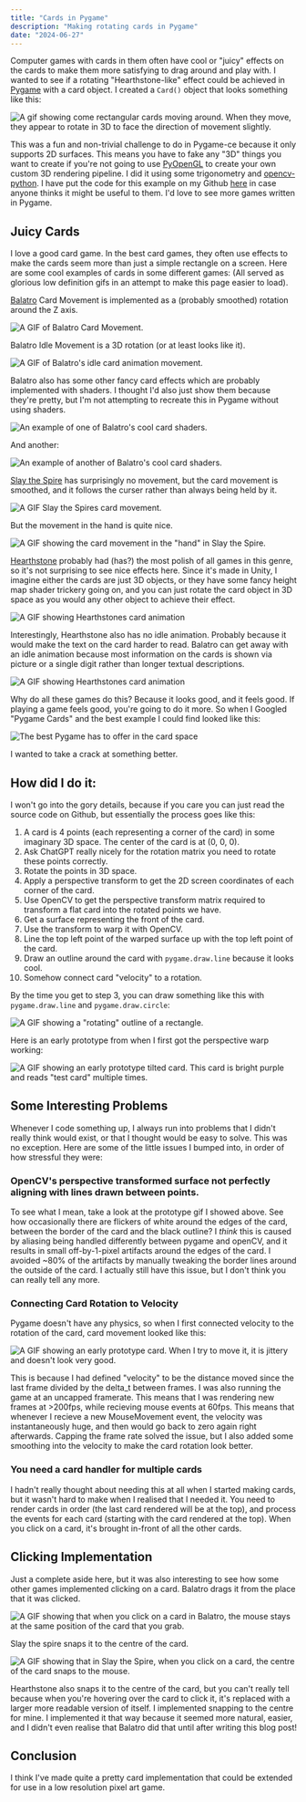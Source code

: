 ```yaml
---
title: "Cards in Pygame"
description: "Making rotating cards in Pygame"
date: "2024-06-27"
---
```


Computer games with cards in them often have cool or "juicy" effects on the cards to make them more satisfying to drag around and play with. I wanted to see if a rotating "Hearthstone-like" effect could be achieved in [Pygame](https://pyga.me/) with a card object. I created a `Card()` object that looks something like this:

![A gif showing come rectangular cards moving around. When they move, they appear to rotate in 3D to face the direction of movement slightly.](/images/blog/pygame-cards/cards.gif)

This was a fun and non-trivial challenge to do in Pygame-ce because it only supports 2D surfaces. This means you have to fake any "3D" things you want to create if you're not going to use [PyOpenGL](https://pyopengl.sourceforge.net/) to create your own custom 3D rendering pipeline. I did it using some trigonometry and [opencv-python](https://pypi.org/project/opencv-python/). I have put the code for this example on my Github [here](https://github.com/JohnScolaro/pygame-examples) in case anyone thinks it might be useful to them. I'd love to see more games written in Pygame.

## Juicy Cards

I love a good card game. In the best card games, they often use effects to make the cards seem more than just a simple rectangle on a screen. Here are some cool examples of cards in some different games: (All served as glorious low definition gifs in an attempt to make this page easier to load).

[Balatro](https://www.playbalatro.com/) Card Movement is implemented as a (probably smoothed) rotation around the Z axis.

![A GIF of Balatro Card Movement.](/images/blog/pygame-cards/balatro_card_jiggle.gif)

Balatro Idle Movement is a 3D rotation (or at least looks like it).

![A GIF of Balatro's idle card animation movement.](/images/blog/pygame-cards/balatro_idle.gif)

Balatro also has some other fancy card effects which are probably implemented with shaders. I thought I'd also just show them because they're pretty, but I'm not attempting to recreate this in Pygame without using shaders.

![An example of one of Balatro's cool card shaders.](/images/blog/pygame-cards/balatro_shader_1_low.gif)

And another:

![An example of another of Balatro's cool card shaders.](/images/blog/pygame-cards/balatro_shader_2_low.gif)

[Slay the Spire](https://en.wikipedia.org/wiki/Slay_the_Spire) has surprisingly no movement, but the card movement is smoothed, and it follows the curser rather than always being held by it.

![A GIF Slay the Spires card movement.](/images/blog/pygame-cards/slay_the_spire_card_jiggle_low.gif)

But the movement in the hand is quite nice.

![A GIF showing the card movement in the "hand" in Slay the Spire.](/images/blog/pygame-cards/slay_the_spire_hand.gif)

[Hearthstone](https://hearthstone.blizzard.com/en-us) probably had (has?) the most polish of all games in this genre, so it's not surprising to see nice effects here. Since it's made in Unity, I imagine either the cards are just 3D objects, or they have some fancy height map shader trickery going on, and you can just rotate the card object in 3D space as you would any other object to achieve their effect.

![A GIF showing Hearthstones card animation](/images/blog/pygame-cards/hearthstone_jiggle.gif)

Interestingly, Hearthstone also has no idle animation. Probably because it would make the text on the card harder to read. Balatro can get away with an idle animation because most information on the cards is shown via picture or a single digit rather than longer textual descriptions.

![A GIF showing Hearthstones card animation](/images/blog/pygame-cards/hearthstone_idle.gif)

Why do all these games do this? Because it looks good, and it feels good. If playing a game feels good, you're going to do it more. So when I Googled "Pygame Cards" and the best example I could find looked like this:

![The best Pygame has to offer in the card space](/images/blog/pygame-cards/klondike.png)

I wanted to take a crack at something better.

## How did I do it:

I won't go into the gory details, because if you care you can just read the source code on Github, but essentially the process goes like this:

1. A card is 4 points (each representing a corner of the card) in some imaginary 3D space. The center of the card is at (0, 0, 0).
2. Ask ChatGPT really nicely for the rotation matrix you need to rotate these points correctly.
3. Rotate the points in 3D space.
4. Apply a perspective transform to get the 2D screen coordinates of each corner of the card.
5. Use OpenCV to get the perspective transform matrix required to transform a flat card into the rotated points we have.
6. Get a surface representing the front of the card.
7. Use the transform to warp it with OpenCV.
8. Line the top left point of the warped surface up with the top left point of the card.
9. Draw an outline around the card with `pygame.draw.line` because it looks cool.
10. Somehow connect card "velocity" to a rotation.

By the time you get to step 3, you can draw something like this with `pygame.draw.line` and `pygame.draw.circle`:

![A GIF showing a "rotating" outline of a rectangle.](/images/blog/pygame-cards/cards_2.gif)

Here is an early prototype from when I first got the perspective warp working:

![A GIF showing an early prototype tilted card. This card is bright purple and reads "test card" multiple times.](/images/blog/pygame-cards/cards_3.gif)

## Some Interesting Problems

Whenever I code something up, I always run into problems that I didn't really think would exist, or that I thought would be easy to solve. This was no exception. Here are some of the little issues I bumped into, in order of how stressful they were:

### OpenCV's perspective transformed surface not perfectly aligning with lines drawn between points.

To see what I mean, take a look at the prototype gif I showed above. See how occasionally there are flickers of white around the edges of the card, between the border of the card and the black outline? I _think_ this is caused by aliasing being handled differently between pygame and openCV, and it results in small off-by-1-pixel artifacts around the edges of the card. I avoided ~80% of the artifacts by manually tweaking the border lines around the outside of the card. I actually still have this issue, but I don't think you can really tell any more.

### Connecting Card Rotation to Velocity

Pygame doesn't have any physics, so when I first connected velocity to the rotation of the card, card movement looked like this:

![A GIF showing an early prototype card. When I try to move it, it is jittery and doesn't look very good.](/images/blog/pygame-cards/cards_4.gif)

This is because I had defined "velocity" to be the distance moved since the last frame divided by the delta_t between frames. I was also running the game at an uncapped framerate. This means that I was rendering new frames at >200fps, while recieving mouse events at 60fps. This means that whenever I recieve a new MouseMovement event, the velocity was instantaneously huge, and then would go back to zero again right afterwards. Capping the frame rate solved the issue, but I also added some smoothing into the velocity to make the card rotation look better.

### You need a card handler for multiple cards

I hadn't really thought about needing this at all when I started making cards, but it wasn't hard to make when I realised that I needed it. You need to render cards in order (the last card rendered will be at the top), and process the events for each card (starting with the card rendered at the top). When you click on a card, it's brought in-front of all the other cards.

## Clicking Implementation

Just a complete aside here, but it was also interesting to see how some other games implemented clicking on a card. Balatro drags it from the place that it was clicked.

![A GIF showing that when you click on a card in Balatro, the mouse stays at the same position of the card that you grab.](/images/blog/pygame-cards/balatro_clicking.gif)

Slay the spire snaps it to the centre of the card.

![A GIF showing that in Slay the Spire, when you click on a card, the centre of the card snaps to the mouse.](/images/blog/pygame-cards/slay_the_spire_clicking_low.gif)

Hearthstone also snaps it to the centre of the card, but you can't really tell because when you're hovering over the card to click it, it's replaced with a larger more readable version of itself. I implemented snapping to the centre for mine. I implemented it that way because it seemed more natural, easier, and I didn't even realise that Balatro did that until after writing this blog post!

## Conclusion

I think I've made quite a pretty card implementation that could be extended for use in a low resolution pixel art game.

